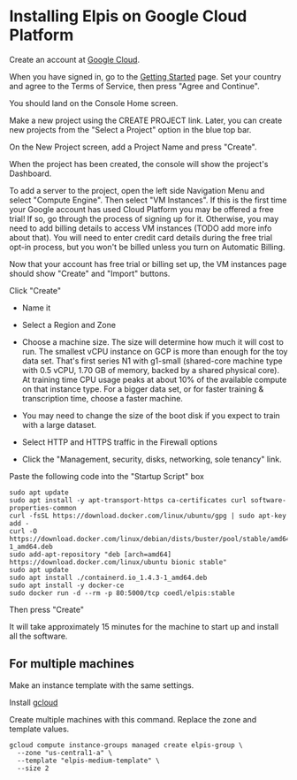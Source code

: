 # Installing Elpis on Google Cloud Platform

Create an account at [Google Cloud](https://cloud.google.com).

When you have signed in, go to the [Getting Started](https://console.cloud.google.com/getting-started) page. Set your country and agree to the Terms of Service, then press "Agree and Continue".

You should land on the Console Home screen.

Make a new project using the CREATE PROJECT link. Later, you can create new projects from the "Select a Project" option in the blue top bar.

On the New Project screen, add a Project Name and press "Create".

When the project has been created, the console will show the project's Dashboard. 

To add a server to the project, open the left side Navigation Menu and select "Compute Engine". Then select "VM Instances". If this is the first time your Google account has used Cloud Platform you may be offered a free trial! If so, go through the process of signing up for it. Otherwise, you may need to add billing details to access VM instances (TODO add more info about that). You will need to enter credit card details during the free trial opt-in process, but you won't be billed unless you turn on Automatic Billing.


Now that your account has free trial or billing set up, the VM instances page should show "Create" and "Import" buttons.

Click "Create"

+ Name it
+ Select a Region and Zone
+ Choose a machine size. The size will determine how much it will cost to run. The smallest vCPU instance on GCP is more than enough for the toy data set. That's first series N1 with g1-small (shared-core machine type with 0.5 vCPU, 1.70 GB of memory, backed by a shared physical core). At training time CPU usage peaks at about 10% of the available compute on that instance type. For a bigger data set, or for faster training & transcription time, choose a faster machine.

+ You may need to change the size of the boot disk if you expect to train with a large dataset.
+ Select HTTP and HTTPS traffic in the Firewall options
+ Click the "Management, security, disks, networking, sole tenancy" link. 

Paste the following code into the "Startup Script" box

```
sudo apt update
sudo apt install -y apt-transport-https ca-certificates curl software-properties-common
curl -fsSL https://download.docker.com/linux/ubuntu/gpg | sudo apt-key add -
curl -O https://download.docker.com/linux/debian/dists/buster/pool/stable/amd64/containerd.io_1.4.3-1_amd64.deb
sudo add-apt-repository "deb [arch=amd64] https://download.docker.com/linux/ubuntu bionic stable"
sudo apt update
sudo apt install ./containerd.io_1.4.3-1_amd64.deb
sudo apt install -y docker-ce
sudo docker run -d --rm -p 80:5000/tcp coedl/elpis:stable
```

Then press "Create"

It will take approximately 15 minutes for the machine to start up and install all the software. 


## For multiple machines

Make an instance template with the same settings.

Install [gcloud](https://cloud.google.com/sdk/docs/install)

Create multiple machines with this command. Replace the zone and template values.
```shell
gcloud compute instance-groups managed create elpis-group \
  --zone "us-central1-a" \
  --template "elpis-medium-template" \
  --size 2
  ```